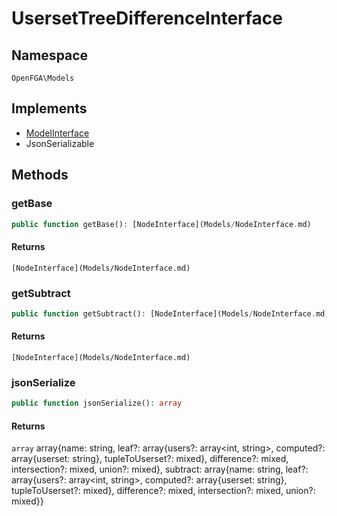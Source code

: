 # UsersetTreeDifferenceInterface


## Namespace
`OpenFGA\Models`

## Implements
* [ModelInterface](Models/ModelInterface.md)
* JsonSerializable

## Methods
### getBase

```php
public function getBase(): [NodeInterface](Models/NodeInterface.md)
```



#### Returns
`[NodeInterface](Models/NodeInterface.md)` 

### getSubtract

```php
public function getSubtract(): [NodeInterface](Models/NodeInterface.md)
```



#### Returns
`[NodeInterface](Models/NodeInterface.md)` 

### jsonSerialize

```php
public function jsonSerialize(): array
```



#### Returns
`array` array{name: string, leaf?: array{users?: array&lt;int, string&gt;, computed?: array{userset: string}, tupleToUserset?: mixed}, difference?: mixed, intersection?: mixed, union?: mixed}, subtract: array{name: string, leaf?: array{users?: array&lt;int, string&gt;, computed?: array{userset: string}, tupleToUserset?: mixed}, difference?: mixed, intersection?: mixed, union?: mixed}}

